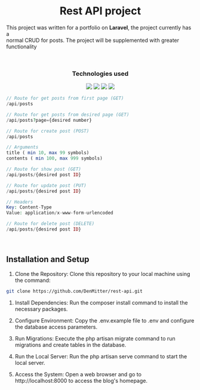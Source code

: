 <h1 align="center">
    <b>Rest API</b> project
</h1>

This project was written for a portfolio on <b>Laravel</b>, the project currently has a<br> normal CRUD for posts. The project will be supplemented with greater functionality

<br>
<p>
    <div align="center">
        <h3>Technologies used</h3>
        <img src="https://img.shields.io/badge/-HTML-c58545?style=for-the-badge&logo=html5&logoColor=c58545&labelColor=282828">
        <img src="https://img.shields.io/badge/-Bootstrap-9754ed?style=for-the-badge&logo=bootstrap&logoColor=9754ed&labelColor=282828">
        <img src="https://img.shields.io/badge/-PHP-609ad3?style=for-the-badge&logo=php&logoColor=609ad3&labelColor=282828">
        <img src="https://img.shields.io/badge/-Laravel-df5065?style=for-the-badge&logo=laravel&logoColor=df5065&labelColor=282828">
    </div>
</p>

```php
// Route for get posts from first page (GET)
/api/posts

// Route for get posts from desired page (GET)
/api/posts?page={desired number}
```
```php
// Route for create post (POST)
/api/posts

// Arguments
title ( min 10, max 99 symbols)
contents ( min 100, max 999 symbols)
```
```php
// Route for show post (GET)
/api/posts/{desired post ID}
```
```php
// Route for update post (PUT)
/api/posts/{desired post ID}

// Headers
Key: Content-Type
Value: application/x-www-form-urlencoded
```
```php
// Route for delete post (DELETE)
/api/posts/{desired post ID}
```


<br>

## <b>Installation and Setup</b>
1. Clone the Repository: Clone this repository to your local machine using the command:

```bash
git clone https://github.com/DenMitter/rest-api.git
```

1. Install Dependencies: Run the composer install command to install the necessary packages.

1. Configure Environment: Copy the .env.example file to .env and configure the database access parameters.

1. Run Migrations: Execute the php artisan migrate command to run migrations and create tables in the database.

1. Run the Local Server: Run the php artisan serve command to start the local server.

1. Access the System: Open a web browser and go to http://localhost:8000 to access the blog's homepage.
